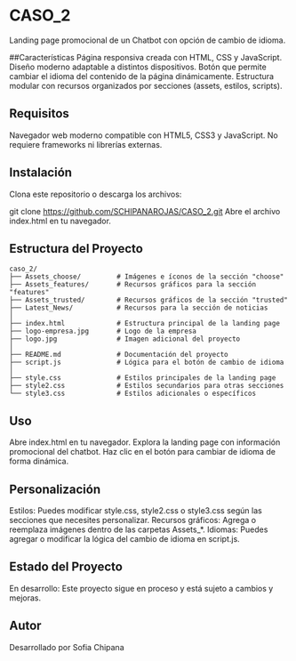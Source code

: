 # CASO_2
Landing page promocional de un Chatbot con opción de cambio de idioma.

##Características
Página responsiva creada con HTML, CSS y JavaScript.
Diseño moderno adaptable a distintos dispositivos.
Botón que permite cambiar el idioma del contenido de la página dinámicamente.
Estructura modular con recursos organizados por secciones (assets, estilos, scripts).

## Requisitos
Navegador web moderno compatible con HTML5, CSS3 y JavaScript.
No requiere frameworks ni librerías externas.

## Instalación
Clona este repositorio o descarga los archivos:

git clone https://github.com/SCHIPANAROJAS/CASO_2.git
Abre el archivo index.html en tu navegador.

## Estructura del Proyecto

```plaintext
caso_2/
├── Assets_choose/         # Imágenes e íconos de la sección "choose"
├── Assets_features/       # Recursos gráficos para la sección "features"
├── Assets_trusted/        # Recursos gráficos de la sección "trusted"
├── Latest_News/           # Recursos para la sección de noticias
│
├── index.html             # Estructura principal de la landing page
├── logo-empresa.jpg       # Logo de la empresa
├── logo.jpg               # Imagen adicional del proyecto
│
├── README.md              # Documentación del proyecto
├── script.js              # Lógica para el botón de cambio de idioma
│
├── style.css              # Estilos principales de la landing page
├── style2.css             # Estilos secundarios para otras secciones
└── style3.css             # Estilos adicionales o específicos
```
## Uso
Abre index.html en tu navegador.
Explora la landing page con información promocional del chatbot.
Haz clic en el botón para cambiar de idioma de forma dinámica.

## Personalización
Estilos: Puedes modificar style.css, style2.css o style3.css según las secciones que necesites personalizar.
Recursos gráficos: Agrega o reemplaza imágenes dentro de las carpetas Assets_*.
Idiomas: Puedes agregar o modificar la lógica del cambio de idioma en script.js.

## Estado del Proyecto
 En desarrollo: Este proyecto sigue en proceso y está sujeto a cambios y mejoras.

## Autor
Desarrollado por Sofia Chipana


